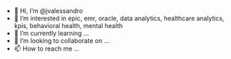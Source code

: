 - 👋 Hi, I’m @jvalessandro
- 👀 I’m interested in epic, emr, oracle, data analytics, healthcare analytics, kpis, behavioral health, mental health
- 🌱 I’m currently learning ...
- 💞️ I’m looking to collaborate on ...
- 📫 How to reach me ...

<!---
jvalessandro/jvalessandro is a ✨ special ✨ repository because its `README.md` (this file) appears on your GitHub profile.
You can click the Preview link to take a look at your changes.
--->

